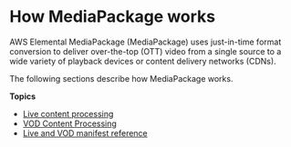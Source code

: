 # How MediaPackage works<a name="what-is-flow"></a>

AWS Elemental MediaPackage \(MediaPackage\) uses just\-in\-time format conversion to deliver over\-the\-top \(OTT\) video from a single source to a wide variety of playback devices or content delivery networks \(CDNs\)\.

The following sections describe how MediaPackage works\.

**Topics**
+ [Live content processing](what-is-flow-live.md)
+ [VOD Content Processing](what-is-flow-vod.md)
+ [Live and VOD manifest reference](what-is-manifest.md)